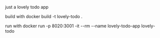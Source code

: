 just a lovely todo app

build with docker build -t lovely-todo .

run with docker run -p 8020:3001 -it --rm --name lovely-todo-app lovely-todo
